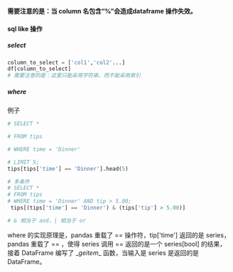 **需要注意的是：当 column 名包含“%”会造成dataframe 操作失效。**

#### sql like 操作

##### select

```python
column_to_select = ['col1','col2'...]
df[column_to_select]
# 需要注意的是：这里只能采用字符串，而不能采用索引
```

##### where

例子

```python
# SELECT *

# FROM tips

# WHERE time = 'Dinner'

# LIMIT 5;
tips[tips['time'] == 'Dinner'].head(5)

# 多条件
# SELECT *
# FROM tips
# WHERE time = 'Dinner' AND tip > 5.00;
 tips[(tips['time'] == 'Dinner') & (tips['tip'] > 5.00)]

# & 相当于 and，| 相当于 or
```

where 的实现原理是，pandas 重载了 == 操作符，tip['time'] 返回的是 series，pandas 重载了 == ，使得 series 调用 == 返回的是一个 series[bool] 的结果，接着 DataFrame 编写了 \__geitem__ 函数，当输入是 series 是返回的是 DataFrame。
